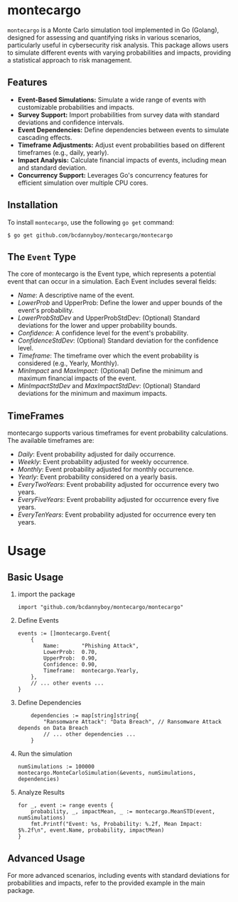 # montecargo

`montecargo` is a Monte Carlo simulation tool implemented in Go (Golang), designed for assessing and quantifying risks in various scenarios, particularly useful in cybersecurity risk analysis. This package allows users to simulate different events with varying probabilities and impacts, providing a statistical approach to risk management.

## Features

- **Event-Based Simulations:** Simulate a wide range of events with customizable probabilities and impacts.
- **Survey Support:** Import probabilities from survey data with standard deviations and confidence intervals.
- **Event Dependencies:** Define dependencies between events to simulate cascading effects.
- **Timeframe Adjustments:** Adjust event probabilities based on different timeframes (e.g., daily, yearly).
- **Impact Analysis:** Calculate financial impacts of events, including mean and standard deviation.
- **Concurrency Support:** Leverages Go's concurrency features for efficient simulation over multiple CPU cores.

## Installation

To install `montecargo`, use the following `go get` command:

```$ go get github.com/bcdannyboy/montecargo/montecargo```

## The `Event` Type

The core of montecargo is the Event type, which represents a potential event that can occur in a simulation. Each Event includes several fields:

- *Name*: A descriptive name of the event.
- *LowerProb* and UpperProb: Define the lower and upper bounds of the event's probability.
- *LowerProbStdDev* and UpperProbStdDev: (Optional) Standard deviations for the lower and upper probability bounds.
- *Confidence*: A confidence level for the event's probability.
- *ConfidenceStdDev*: (Optional) Standard deviation for the confidence level.
- *Timeframe*: The timeframe over which the event probability is considered (e.g., Yearly, Monthly).
- *MinImpact* and *MaxImpact*: (Optional) Define the minimum and maximum financial impacts of the event.
- *MinImpactStdDev* and *MaxImpactStdDev*: (Optional) Standard deviations for the minimum and maximum impacts.

##  TimeFrames

montecargo supports various timeframes for event probability calculations. The available timeframes are:

- *Daily*: Event probability adjusted for daily occurrence.
- *Weekly*: Event probability adjusted for weekly occurrence.
- *Monthly*: Event probability adjusted for monthly occurrence.
- *Yearly*: Event probability considered on a yearly basis.
- *EveryTwoYears*: Event probability adjusted for occurrence every two years.
- *EveryFiveYears*: Event probability adjusted for occurrence every five years.
- *EveryTenYears*: Event probability adjusted for occurrence every ten years.

# Usage

## Basic Usage

1. import the package

    `import "github.com/bcdannyboy/montecargo/montecargo"`

2. Define Events

    ```
    events := []montecargo.Event{
        {
            Name:       "Phishing Attack",
            LowerProb:  0.70,
            UpperProb:  0.90,
            Confidence: 0.90,
            Timeframe:  montecargo.Yearly,
        },
        // ... other events ...
    }
    ```

3. Define Dependencies

    ```
        dependencies := map[string]string{
            "Ransomware Attack": "Data Breach", // Ransomware Attack depends on Data Breach
            // ... other dependencies ...
        }
    ```
4. Run the simulation

    ```
    numSimulations := 100000
	montecargo.MonteCarloSimulation(&events, numSimulations, dependencies)
    ```

5. Analyze Results

    ```
    for _, event := range events {
        probability, _, impactMean, _ := montecargo.MeanSTD(event, numSimulations)
        fmt.Printf("Event: %s, Probability: %.2f, Mean Impact: $%.2f\n", event.Name, probability, impactMean)
    }
    ```

## Advanced Usage

For more advanced scenarios, including events with standard deviations for probabilities and impacts, refer to the provided example in the main package.

